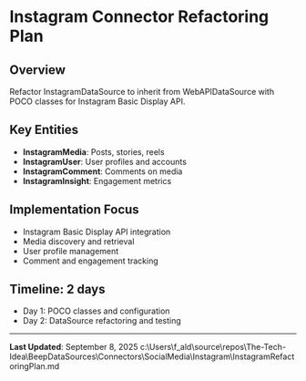 # Instagram Connector Refactoring Plan

## Overview
Refactor InstagramDataSource to inherit from WebAPIDataSource with POCO classes for Instagram Basic Display API.

## Key Entities
- **InstagramMedia**: Posts, stories, reels
- **InstagramUser**: User profiles and accounts
- **InstagramComment**: Comments on media
- **InstagramInsight**: Engagement metrics

## Implementation Focus
- Instagram Basic Display API integration
- Media discovery and retrieval
- User profile management
- Comment and engagement tracking

## Timeline: 2 days
- Day 1: POCO classes and configuration
- Day 2: DataSource refactoring and testing

---

**Last Updated**: September 8, 2025</content>
<parameter name="filePath">c:\Users\f_ald\source\repos\The-Tech-Idea\BeepDataSources\Connectors\SocialMedia\Instagram\InstagramRefactoringPlan.md
